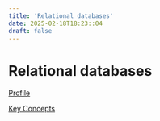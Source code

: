 ```yaml
---
title: 'Relational databases'
date: 2025-02-18T18:23::04
draft: false
---
```


# Relational databases

[Profile](Relational%20databases%20d4e4558cfe224d9d83f0dc1834bc86fa/Profile%20774e0a3103c546ceb704e88613a07d15.md)

[Key Concepts](Relational%20databases%20d4e4558cfe224d9d83f0dc1834bc86fa/Key%20Concepts%2027051675682845e5920e2957e542f4e6.md)
